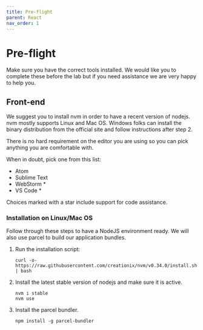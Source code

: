 ```yaml
---
title: Pre-flight
parent: React
nav_order: 1
---
```


# Pre-flight

Make sure you have the correct tools installed. We would like you to complete these before the lab but if you need assistance we are very happy to help you.

## Front-end

We suggest you to install nvm in order to have a recent version of nodejs. nvm mostly supports Linux and Mac OS. Windows folks can install the binary distribution from the official site and follow instructions after step 2.

There is no hard requirement on the editor you are using so you can pick anything you are comfortable with. 

When in doubt, pick one from this list:

* Atom
* Sublime Text
* WebStorm *
* VS Code *

Choices marked with a star include support for code assistance.

### Installation on Linux/Mac OS

Follow through these steps to have a NodeJS environment ready. We will also use parcel to build our application bundles. 

1. Run the installation script:

	```shell
	curl -o- https://raw.githubusercontent.com/creationix/nvm/v0.34.0/install.sh | bash
	```
	
2. Install the latest stable version of nodejs and make sure it is active.
	```shell
	nvm i stable
	nvm use
	```
	
3. Install the parcel bundler.
	
	```shell
	npm install -g parcel-bundler
	```
	
